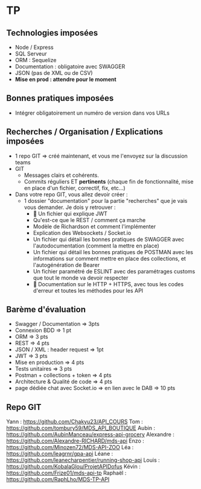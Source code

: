 # TP

## Technologies imposées 
- Node / Express
- SQL Serveur
- ORM : Sequelize
- Documentation : obligatoire avec SWAGGER
- JSON (pas de XML ou de CSV)
- **Mise en prod : attendre pour le moment**

## Bonnes pratiques imposées 
- Intégrer obligatoirement un numéro de version dans vos URLs

## Recherches / Organisation / Explications imposées
- 1 repo GIT => créé maintenant, et vous me l'envoyez sur la discussion teams
- GIT
    - Messages clairs et cohérents. 
    - Commits réguliers ET **pertinents** (chaque fin de fonctionnalité, mise en place d'un fichier, correctif, fix, etc...)
- Dans votre repo GIT, vous allez devoir créer : 
    - 1 dossier "documentation" pour la partie "recherches" que je vais vous demander. Je dois y retrouver : 
        - 💩 Un fichier qui explique JWT
        - Qu'est-ce que le REST / comment ça marche
        - Modèle de Richardson et comment l'implémenter
        - Explication des Websockets / Socket.io
        - Un fichier qui détail les bonnes pratiques de SWAGGER avec l'autodocumentation (comment la mettre en place)
        - Un fichier qui détail les bonnes pratiques de POSTMAN avec les informations sur comment mettre en place des collections, et l'autogénération de Bearer
        - Un fichier paramétré de ESLINT avec des paramétrages customs que tout le monde va devoir respecter
        - 💩 Documentation sur le HTTP + HTTPS, avec tous les codes d'erreur et toutes les méthodes pour les API

## Barème d'évaluation

- Swagger / Documentation => 3pts
- Connexion BDD => 1 pt
- ORM => 3 pts
- REST => 4 pts
- JSON / XML : header request => 1pt
- JWT => 3 pts
- Mise en production => 4 pts
- Tests unitaires => 3 pts
- Postman + collections + token => 4 pts
- Architecture & Qualité de code => 4 pts
- page dédiée chat avec Socket.io => en lien avec le DAB => 10 pts

## Repo GIT

Yann : https://github.com/Chakyu23/API_COURS
Tom : https://github.com/tombury59/MDS_API_BOUTIQUE
Aubin : https://github.com/AubinManceau/express-api-grocery
Alexandre : https://github.com/Alexandre-RICHARD/mds-api
Enzo : https://github.com/Minozen72/MDS-API-ZOO
Léa : https://github.com/leagrnr/gpa-api
Léane : https://github.com/leanecharpentier/running-shop-api
Louis : https://github.com/KobalaGlou/ProjetAPIDofus
Kévin : https://github.com/Frize01/mds-api-tp
Raphaël : https://github.com/RaphLho/MDS-TP-API




